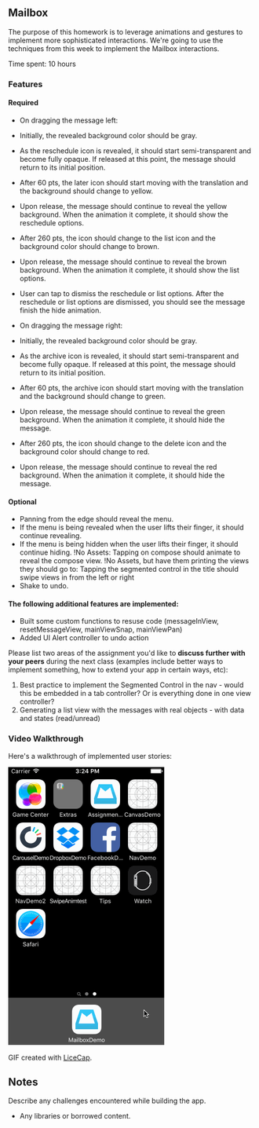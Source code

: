 ## Mailbox

The purpose of this homework is to leverage animations and gestures to implement more sophisticated interactions. We're going to use the techniques from this week to implement the Mailbox interactions.

Time spent: 10 hours

### Features

#### Required

- On dragging the message left:
- Initially, the revealed background color should be gray.
- As the reschedule icon is revealed, it should start semi-transparent and become fully opaque. If released at this point, the message should return to its initial position.
- After 60 pts, the later icon should start moving with the translation and the background should change to yellow.
- Upon release, the message should continue to reveal the yellow background. When the animation it complete, it should show the reschedule options.
- After 260 pts, the icon should change to the list icon and the background color should change to brown.
- Upon release, the message should continue to reveal the brown background. When the animation it complete, it should show the list options.

- User can tap to dismiss the reschedule or list options. After the reschedule or list options are dismissed, you should see the message finish the hide animation.
- On dragging the message right:
- Initially, the revealed background color should be gray.
- As the archive icon is revealed, it should start semi-transparent and become fully opaque. If released at this point, the message should return to its initial position.
- After 60 pts, the archive icon should start moving with the translation and the background should change to green.
- Upon release, the message should continue to reveal the green background. When the animation it complete, it should hide the message.
- After 260 pts, the icon should change to the delete icon and the background color should change to red.
- Upon release, the message should continue to reveal the red background. When the animation it complete, it should hide the message.


#### Optional

- Panning from the edge should reveal the menu.
- If the menu is being revealed when the user lifts their finger, it should continue revealing.
- If the menu is being hidden when the user lifts their finger, it should continue hiding.
!No Assets: Tapping on compose should animate to reveal the compose view.
!No Assets, but have them printing the views they should go to: Tapping the segmented control in the title should swipe views in from the left or right
- Shake to undo.

#### The following **additional** features are implemented:

- Built some custom functions to resuse code (messageInView, resetMessageView, mainViewSnap, mainViewPan)
- Added UI Alert controller to undo action

Please list two areas of the assignment you'd like to **discuss further with your peers** during the next class (examples include better ways to implement something, how to extend your app in certain ways, etc):

1. Best practice to implement the Segmented Control in the nav - would this be embedded in a tab controller? Or is everything done in one view controller?
2. Generating a list view with the messages with real objects - with data and states (read/unread)

### Video Walkthrough 

Here's a walkthrough of implemented user stories:

<img src='mailbox-walkthrough.gif' title='Mailbox Walkthrough' width='' alt='Video Walkthrough' />

GIF created with [LiceCap](http://www.cockos.com/licecap/).

## Notes

Describe any challenges encountered while building the app.

* Any libraries or borrowed content.
